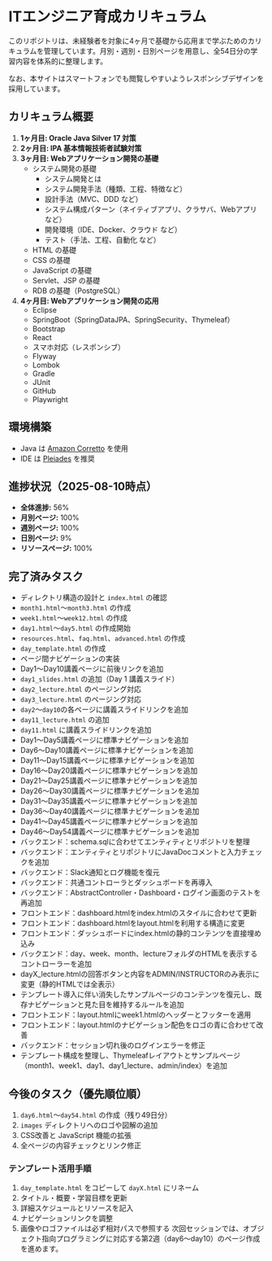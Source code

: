 # ITエンジニア育成カリキュラム

このリポジトリは、未経験者を対象に4ヶ月で基礎から応用まで学ぶためのカリキュラムを管理しています。月別・週別・日別ページを用意し、全54日分の学習内容を体系的に整理します。

なお、本サイトはスマートフォンでも閲覧しやすいようレスポンシブデザインを採用しています。

## カリキュラム概要
1. **1ヶ月目: Oracle Java Silver 17 対策**
2. **2ヶ月目: IPA 基本情報技術者試験対策**
3. **3ヶ月目: Webアプリケーション開発の基礎**
   - システム開発の基礎
     - システム開発とは
     - システム開発手法（種類、工程、特徴など）
     - 設計手法（MVC、DDD など）
     - システム構成パターン（ネイティブアプリ、クラサバ、Webアプリ など）
     - 開発環境（IDE、Docker、クラウド など）
     - テスト（手法、工程、自動化 など）
   - HTML の基礎
   - CSS の基礎
   - JavaScript の基礎
   - Servlet、JSP の基礎
   - RDB の基礎（PostgreSQL）
4. **4ヶ月目: Webアプリケーション開発の応用**
   - Eclipse
   - SpringBoot（SpringDataJPA、SpringSecurity、Thymeleaf）
   - Bootstrap
   - React
   - スマホ対応（レスポンシブ）
   - Flyway
   - Lombok
   - Gradle
   - JUnit
   - GitHub
   - Playwright
## 環境構築
- Java は [Amazon Corretto](https://aws.amazon.com/corretto/) を使用
- IDE は [Pleiades](https://pleiades.io/) を推奨

## 進捗状況（2025-08-10時点）
- **全体進捗:** 56%
- **月別ページ:** 100%
- **週別ページ:** 100%
- **日別ページ:** 9%
- **リソースページ:** 100%

## 完了済みタスク
- ディレクトリ構造の設計と `index.html` の確認
- `month1.html`〜`month3.html` の作成
- `week1.html`〜`week12.html` の作成
- `day1.html`〜`day5.html` の作成開始
- `resources.html`、`faq.html`、`advanced.html` の作成
- `day_template.html` の作成
- ページ間ナビゲーションの実装
- Day1～Day10講義ページに前後リンクを追加
- `day1_slides.html` の追加（Day 1 講義スライド）
- `day2_lecture.html` のページング対応
- `day3_lecture.html` のページング対応
- `day2`～`day10`の各ページに講義スライドリンクを追加
- `day11_lecture.html` の追加
- `day11.html` に講義スライドリンクを追加
- Day1〜Day5講義ページに標準ナビゲーションを追加
- Day6〜Day10講義ページに標準ナビゲーションを追加
- Day11〜Day15講義ページに標準ナビゲーションを追加
- Day16〜Day20講義ページに標準ナビゲーションを追加
- Day21〜Day25講義ページに標準ナビゲーションを追加
- Day26〜Day30講義ページに標準ナビゲーションを追加
- Day31〜Day35講義ページに標準ナビゲーションを追加
- Day36〜Day40講義ページに標準ナビゲーションを追加
- Day41〜Day45講義ページに標準ナビゲーションを追加
- Day46〜Day54講義ページに標準ナビゲーションを追加
- バックエンド：schema.sqlに合わせてエンティティとリポジトリを整理
- バックエンド：エンティティとリポジトリにJavaDocコメントと入力チェックを追加
- バックエンド：Slack通知とログ機能を復元
- バックエンド：共通コントローラとダッシュボードを再導入
- バックエンド：AbstractController・Dashboard・ログイン画面のテストを再追加
- フロントエンド：dashboard.htmlをindex.htmlのスタイルに合わせて更新
- フロントエンド：dashboard.htmlをlayout.htmlを利用する構造に変更
- フロントエンド：ダッシュボードにindex.htmlの静的コンテンツを直接埋め込み
- バックエンド：day、week、month、lectureフォルダのHTMLを表示するコントローラーを追加
- dayX_lecture.htmlの回答ボタンと内容をADMIN/INSTRUCTORのみ表示に変更（静的HTMLでは全表示）
- テンプレート導入に伴い消失したサンプルページのコンテンツを復元し、既存ナビゲーションと見た目を維持するルールを追加
- フロントエンド：layout.htmlにweek1.htmlのヘッダーとフッターを適用
- フロントエンド：layout.htmlのナビゲーション配色をロゴの青に合わせて改善
- バックエンド：セッション切れ後のログインエラーを修正
- テンプレート構成を整理し、Thymeleafレイアウトとサンプルページ（month1、week1、day1、day1_lecture、admin/index）を追加

## 今後のタスク（優先順位順）
1. `day6.html`〜`day54.html` の作成（残り49日分）
2. `images` ディレクトリへのロゴや図解の追加
3. CSS改善と JavaScript 機能の拡張
4. 全ページの内容チェックとリンク修正

### テンプレート活用手順
1. `day_template.html` をコピーして `dayX.html` にリネーム
2. タイトル・概要・学習目標を更新
3. 詳細スケジュールとリソースを記入
4. ナビゲーションリンクを調整
5. 画像やロゴファイルは必ず相対パスで参照する
次回セッションでは、オブジェクト指向プログラミングに対応する第2週（day6〜day10）のページ作成を進めます。
